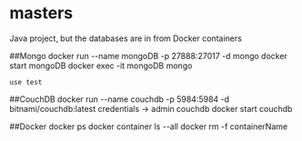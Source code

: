 # masters
Java project, but the databases are in from Docker containers

##Mongo
    docker run --name mongoDB -p 27888:27017 -d mongo
    docker start mongoDB
    docker exec -it mongoDB mongo

    use test
##CouchDB
    docker run --name couchdb -p 5984:5984 -d bitnami/couchdb:latest
        credentials -> admin couchdb
    docker start couchdb

##Docker
    docker ps
    docker container ls --all
    docker rm -f containerName
